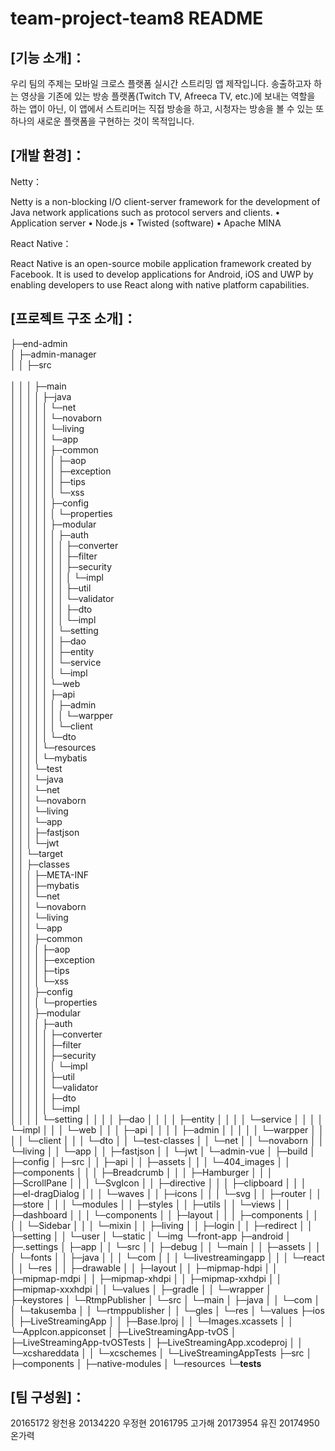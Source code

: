team-project-team8 README
=========================

[기능 소개]：
-----------
우리 팀의 주제는 모바일 크로스 플랫폼 실시간 스트리밍 앱 제작입니다. 송출하고자 하는 영상을 기존에 있는 방송 플랫폼(Twitch TV, Afreeca TV, etc.)에 보내는 역할을 하는 앱이 아닌, 이 앱에서 스트리머는 직접 방송을 하고, 시청자는 방송을 볼 수 있는 또 하나의 새로운 플랫폼을 구현하는 것이 목적입니다.


[개발 환경]：
------------

Netty：

Netty is a non-blocking I/O client-server framework for the development of Java network applications such as protocol servers and clients. 
•	Application server
•	Node.js
•	Twisted (software)
•	Apache MINA


React Native：

React Native is an open-source mobile application framework created by Facebook. It is used to develop applications for Android, iOS and UWP by enabling developers to use React along with native platform capabilities.


[프로젝트 구조 소개]：
--------------------

├─end-admin<br> 
│  ├─admin-manager<br> 
│  │  ├─src<br> <br>
│  │  │  ├─main<br> 
│  │  │  │  ├─java<br> 
│  │  │  │  │  └─net<br> 
│  │  │  │  │      └─novaborn<br> 
│  │  │  │  │          └─living<br> 
│  │  │  │  │              └─app<br> 
│  │  │  │  │                  ├─common<br> 
│  │  │  │  │                  │  ├─aop<br> 
│  │  │  │  │                  │  ├─exception<br> 
│  │  │  │  │                  │  ├─tips<br> 
│  │  │  │  │                  │  └─xss<br> 
│  │  │  │  │                  ├─config<br> 
│  │  │  │  │                  │  └─properties<br> 
│  │  │  │  │                  ├─modular<br> 
│  │  │  │  │                  │  ├─auth<br> 
│  │  │  │  │                  │  │  ├─converter<br> 
│  │  │  │  │                  │  │  ├─filter<br> 
│  │  │  │  │                  │  │  ├─security<br> 
│  │  │  │  │                  │  │  │  └─impl<br> 
│  │  │  │  │                  │  │  ├─util<br> 
│  │  │  │  │                  │  │  └─validator<br> 
│  │  │  │  │                  │  │      ├─dto<br> 
│  │  │  │  │                  │  │      └─impl<br> 
│  │  │  │  │                  │  └─setting<br> 
│  │  │  │  │                  │      ├─dao<br> 
│  │  │  │  │                  │      ├─entity<br> 
│  │  │  │  │                  │      └─service<br> 
│  │  │  │  │                  │          └─impl<br> 
│  │  │  │  │                  └─web<br> 
│  │  │  │  │                      ├─api<br> 
│  │  │  │  │                      │  ├─admin<br> 
│  │  │  │  │                      │  │  └─warpper<br> 
│  │  │  │  │                      │  └─client<br> 
│  │  │  │  │                      └─dto<br> 
│  │  │  │  └─resources<br> 
│  │  │  │      └─mybatis<br> 
│  │  │  └─test<br> 
│  │  │      └─java<br> 
│  │  │          └─net<br> 
│  │  │              └─novaborn<br> 
│  │  │                  └─living<br> 
│  │  │                      └─app<br> 
│  │  │                          ├─fastjson<br> 
│  │  │                          └─jwt<br> 
│  │  └─target<br> 
│  │      ├─classes<br> 
│  │      │  ├─META-INF<br> 
│  │      │  ├─mybatis<br> 
│  │      │  └─net<br> 
│  │      │      └─novaborn<br> 
│  │      │          └─living<br> 
│  │      │              └─app<br> 
│  │      │                  ├─common<br> 
│  │      │                  │  ├─aop<br> 
│  │      │                  │  ├─exception<br> 
│  │      │                  │  ├─tips<br> 
│  │      │                  │  └─xss<br> 
│  │      │                  ├─config<br> 
│  │      │                  │  └─properties<br> 
│  │      │                  ├─modular<br> 
│  │      │                  │  ├─auth<br> 
│  │      │                  │  │  ├─converter<br> 
│  │      │                  │  │  ├─filter<br> 
│  │      │                  │  │  ├─security<br> 
│  │      │                  │  │  │  └─impl<br> 
│  │      │                  │  │  ├─util<br> 
│  │      │                  │  │  └─validator<br> 
│  │      │                  │  │      ├─dto<br> 
│  │      │                  │  │      └─impl<br> 
│  │      │                  │  └─setting
│  │      │                  │      ├─dao
│  │      │                  │      ├─entity
│  │      │                  │      └─service
│  │      │                  │          └─impl
│  │      │                  └─web
│  │      │                      ├─api
│  │      │                      │  ├─admin
│  │      │                      │  │  └─warpper
│  │      │                      │  └─client
│  │      │                      └─dto
│  │      └─test-classes
│  │          └─net
│  │              └─novaborn
│  │                  └─living
│  │                      └─app
│  │                          ├─fastjson
│  │                          └─jwt
│  └─admin-vue
│      ├─build
│      ├─config
│      ├─src
│      │  ├─api
│      │  ├─assets
│      │  │  └─404_images
│      │  ├─components
│      │  │  ├─Breadcrumb
│      │  │  ├─Hamburger
│      │  │  ├─ScrollPane
│      │  │  └─SvgIcon
│      │  ├─directive
│      │  │  ├─clipboard
│      │  │  ├─el-dragDialog
│      │  │  └─waves
│      │  ├─icons
│      │  │  └─svg
│      │  ├─router
│      │  ├─store
│      │  │  └─modules
│      │  ├─styles
│      │  ├─utils
│      │  └─views
│      │      ├─dashboard
│      │      │  └─components
│      │      ├─layout
│      │      │  ├─components
│      │      │  │  └─Sidebar
│      │      │  └─mixin
│      │      ├─living
│      │      ├─login
│      │      ├─redirect
│      │      ├─setting
│      │      └─user
│      └─static
│          └─img
└─front-app
    ├─android
    │  ├─.settings
    │  ├─app
    │  │  └─src
    │  │      ├─debug
    │  │      └─main
    │  │          ├─assets
    │  │          │  └─fonts
    │  │          ├─java
    │  │          │  └─com
    │  │          │      └─livestreamingapp
    │  │          │          └─react
    │  │          └─res
    │  │              ├─drawable
    │  │              ├─layout
    │  │              ├─mipmap-hdpi
    │  │              ├─mipmap-mdpi
    │  │              ├─mipmap-xhdpi
    │  │              ├─mipmap-xxhdpi
    │  │              ├─mipmap-xxxhdpi
    │  │              └─values
    │  ├─gradle
    │  │  └─wrapper
    │  ├─keystores
    │  └─RtmpPublisher
    │      └─src
    │          └─main
    │              ├─java
    │              │  └─com
    │              │      └─takusemba
    │              │          └─rtmppublisher
    │              │              └─gles
    │              └─res
    │                  └─values
    ├─ios
    │  ├─LiveStreamingApp
    │  │  ├─Base.lproj
    │  │  └─Images.xcassets
    │  │      └─AppIcon.appiconset
    │  ├─LiveStreamingApp-tvOS
    │  ├─LiveStreamingApp-tvOSTests
    │  ├─LiveStreamingApp.xcodeproj
    │  │  └─xcshareddata
    │  │      └─xcschemes
    │  └─LiveStreamingAppTests
    ├─src
    │  ├─components
    │  ├─native-modules
    │  └─resources
    └─__tests__


[팀 구성원]：
-----------

20165172 왕천용
20134220 우정현
20161795 고가해
20173954 유진
20174950 온가력


